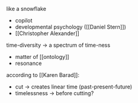 like a snowflake
* copilot
* developmental psychology ([[Daniel Stern]])
* [[Christopher Alexander]]

time-diversity → a spectrum of time-ness
* matter of [[ontology]]
* resonance

according to [[Karen Barad]]:
* cut → creates linear time (past-present-future)
* timelessness → before cutting?
